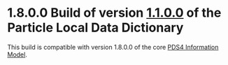 # 1.8.0.0 Build of version [1.1.0.0](../../../src/1.1.0.0) of the Particle Local Data Dictionary

This build is compatible with version 1.8.0.0 of the core [PDS4 Information Model](https://pds.nasa.gov/pds4/doc/im/).